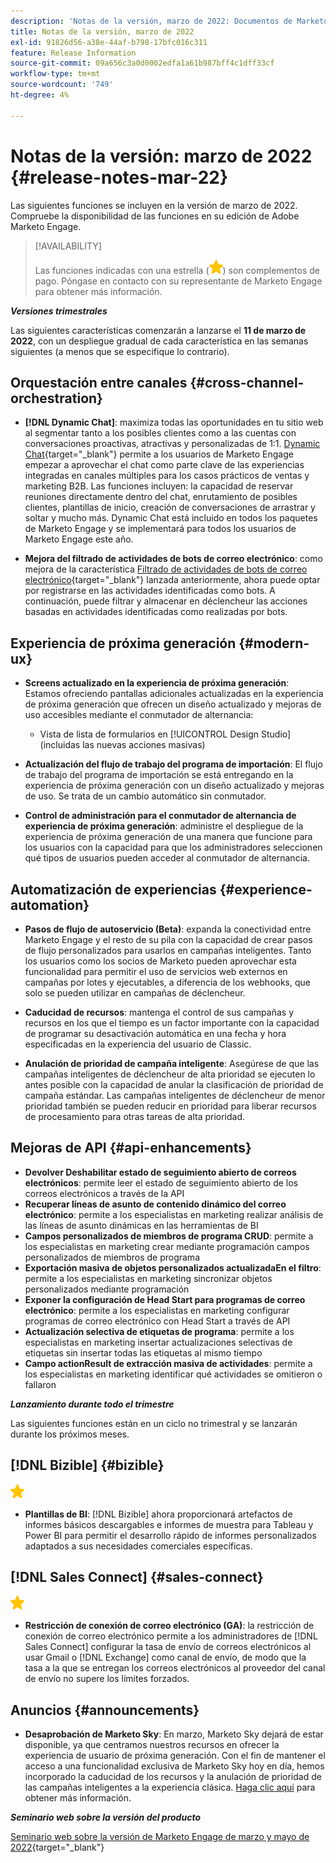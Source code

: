 ```yaml
---
description: 'Notas de la versión, marzo de 2022: Documentos de Marketo: documentación del producto'
title: Notas de la versión, marzo de 2022
exl-id: 91826d56-a38e-44af-b798-17bfc016c311
feature: Release Information
source-git-commit: 09a656c3a0d0002edfa1a61b987bff4c1dff33cf
workflow-type: tm+mt
source-wordcount: '749'
ht-degree: 4%

---
```


# Notas de la versión: marzo de 2022 {#release-notes-mar-22}

Las siguientes funciones se incluyen en la versión de marzo de 2022. Compruebe la disponibilidad de las funciones en su edición de Adobe Marketo Engage.

>[!AVAILABILITY]
>
>Las funciones indicadas con una estrella (![star](assets/yellow-star.png)) son complementos de pago. Póngase en contacto con su representante de Marketo Engage para obtener más información.

**_Versiones trimestrales_**

Las siguientes características comenzarán a lanzarse el **11 de marzo de 2022**, con un despliegue gradual de cada característica en las semanas siguientes (a menos que se especifique lo contrario).

## Orquestación entre canales {#cross-channel-orchestration}

* **[!DNL Dynamic Chat]**: maximiza todas las oportunidades en tu sitio web al segmentar tanto a los posibles clientes como a las cuentas con conversaciones proactivas, atractivas y personalizadas de 1:1. [Dynamic Chat](/help/marketo/product-docs/demand-generation/dynamic-chat/dynamic-chat-overview.md){target="_blank"} permite a los usuarios de Marketo Engage empezar a aprovechar el chat como parte clave de las experiencias integradas en canales múltiples para los casos prácticos de ventas y marketing B2B. Las funciones incluyen: la capacidad de reservar reuniones directamente dentro del chat, enrutamiento de posibles clientes, plantillas de inicio, creación de conversaciones de arrastrar y soltar y mucho más. Dynamic Chat está incluido en todos los paquetes de Marketo Engage y se implementará para todos los usuarios de Marketo Engage este año.

* **Mejora del filtrado de actividades de bots de correo electrónico**: como mejora de la característica [Filtrado de actividades de bots de correo electrónico](/help/marketo/product-docs/administration/email-setup/filtering-email-bot-activity.md){target="_blank"} lanzada anteriormente, ahora puede optar por registrarse en las actividades identificadas como bots. A continuación, puede filtrar y almacenar en déclencheur las acciones basadas en actividades identificadas como realizadas por bots.

## Experiencia de próxima generación {#modern-ux}

* **Screens actualizado en la experiencia de próxima generación**: Estamos ofreciendo pantallas adicionales actualizadas en la experiencia de próxima generación que ofrecen un diseño actualizado y mejoras de uso accesibles mediante el conmutador de alternancia:

   * Vista de lista de formularios en [!UICONTROL Design Studio] (incluidas las nuevas acciones masivas)

* **Actualización del flujo de trabajo del programa de importación**: El flujo de trabajo del programa de importación se está entregando en la experiencia de próxima generación con un diseño actualizado y mejoras de uso. Se trata de un cambio automático sin conmutador.

* **Control de administración para el conmutador de alternancia de experiencia de próxima generación**: administre el despliegue de la experiencia de próxima generación de una manera que funcione para los usuarios con la capacidad para que los administradores seleccionen qué tipos de usuarios pueden acceder al conmutador de alternancia.

## Automatización de experiencias {#experience-automation}

* **Pasos de flujo de autoservicio (Beta)**: expanda la conectividad entre Marketo Engage y el resto de su pila con la capacidad de crear pasos de flujo personalizados para usarlos en campañas inteligentes. Tanto los usuarios como los socios de Marketo pueden aprovechar esta funcionalidad para permitir el uso de servicios web externos en campañas por lotes y ejecutables, a diferencia de los webhooks, que solo se pueden utilizar en campañas de déclencheur.

* **Caducidad de recursos**: mantenga el control de sus campañas y recursos en los que el tiempo es un factor importante con la capacidad de programar su desactivación automática en una fecha y hora especificadas en la experiencia del usuario de Classic.

* **Anulación de prioridad de campaña inteligente**: Asegúrese de que las campañas inteligentes de déclencheur de alta prioridad se ejecuten lo antes posible con la capacidad de anular la clasificación de prioridad de campaña estándar. Las campañas inteligentes de déclencheur de menor prioridad también se pueden reducir en prioridad para liberar recursos de procesamiento para otras tareas de alta prioridad.

## Mejoras de API {#api-enhancements}

* **Devolver Deshabilitar estado de seguimiento abierto de correos electrónicos**: permite leer el estado de seguimiento abierto de los correos electrónicos a través de la API
* **Recuperar líneas de asunto de contenido dinámico del correo electrónico**: permite a los especialistas en marketing realizar análisis de las líneas de asunto dinámicas en las herramientas de BI
* **Campos personalizados de miembros de programa CRUD**: permite a los especialistas en marketing crear mediante programación campos personalizados de miembros de programa
* **Exportación masiva de objetos personalizados actualizadaEn el filtro**: permite a los especialistas en marketing sincronizar objetos personalizados mediante programación
* **Exponer la configuración de Head Start para programas de correo electrónico**: permite a los especialistas en marketing configurar programas de correo electrónico con Head Start a través de API
* **Actualización selectiva de etiquetas de programa**: permite a los especialistas en marketing insertar actualizaciones selectivas de etiquetas sin insertar todas las etiquetas al mismo tiempo
* **Campo actionResult de extracción masiva de actividades**: permite a los especialistas en marketing identificar qué actividades se omitieron o fallaron

**_Lanzamiento durante todo el trimestre_**

Las siguientes funciones están en un ciclo no trimestral y se lanzarán durante los próximos meses.

## [!DNL Bizible] {#bizible}

![(estrella)](assets/yellow-star.png)

* **Plantillas de BI**: [!DNL Bizible] ahora proporcionará artefactos de informes básicos descargables e informes de muestra para Tableau y Power BI para permitir el desarrollo rápido de informes personalizados adaptados a sus necesidades comerciales específicas.

## [!DNL Sales Connect] {#sales-connect}

![(estrella)](assets/yellow-star.png)

* **Restricción de conexión de correo electrónico (GA)**: la restricción de conexión de correo electrónico permite a los administradores de [!DNL Sales Connect] configurar la tasa de envío de correos electrónicos al usar Gmail o [!DNL Exchange] como canal de envío, de modo que la tasa a la que se entregan los correos electrónicos al proveedor del canal de envío no supere los límites forzados.

## Anuncios {#announcements}

* **Desaprobación de Marketo Sky**: En marzo, Marketo Sky dejará de estar disponible, ya que centramos nuestros recursos en ofrecer la experiencia de usuario de próxima generación. Con el fin de mantener el acceso a una funcionalidad exclusiva de Marketo Sky hoy en día, hemos incorporado la caducidad de los recursos y la anulación de prioridad de las campañas inteligentes a la experiencia clásica. [Haga clic aquí](https://nation.marketo.com/t5/the-modern-ux/marketo-sky-deprecation-notice/ba-p/320115#M33) para obtener más información.

**_Seminario web sobre la versión del producto_**

[Seminario web sobre la versión de Marketo Engage de marzo y mayo de 2022](https://engage.marketo.com/2022_March_May_Release_Webinar_DemandPage.html){target="_blank"}
